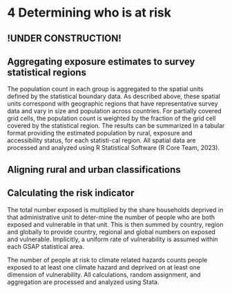 
# 4 Determining who is at risk

## !UNDER CONSTRUCTION!



## Aggregating exposure estimates to survey statistical regions
The population count in each group is aggregated to the spatial units defined by the statistical boundary data. As described above, these spatial units correspond with geographic regions that have representative survey data and vary in size and population across countries. For partially covered grid cells, the population count is weighted by the fraction of the grid cell covered by the statistical region. The results can be summarized in a tabular format providing the estimated population by rural, exposure and accessibility status, for each statisti-cal region. All spatial data are processed and analyzed using R Statistical Software (R Core Team, 2023). 

## Aligning rural and urban classifications


## Calculating the risk indicator
The total number exposed is multiplied by the share households deprived in that administrative unit to deter-mine the number of people who are both exposed and vulnerable in that unit. This is then summed by country, region and globally to provide country, regional and global numbers on exposed and vulnerable. Implicitly, a uniform rate of vulnerability is assumed within each GSAP statistical area.  

The number of people at risk to climate related hazards counts people exposed to at least one climate hazard and deprived on at least one dimension of vulnerability. All calculations, random assignment, and aggregation are processed and analyzed using Stata.
